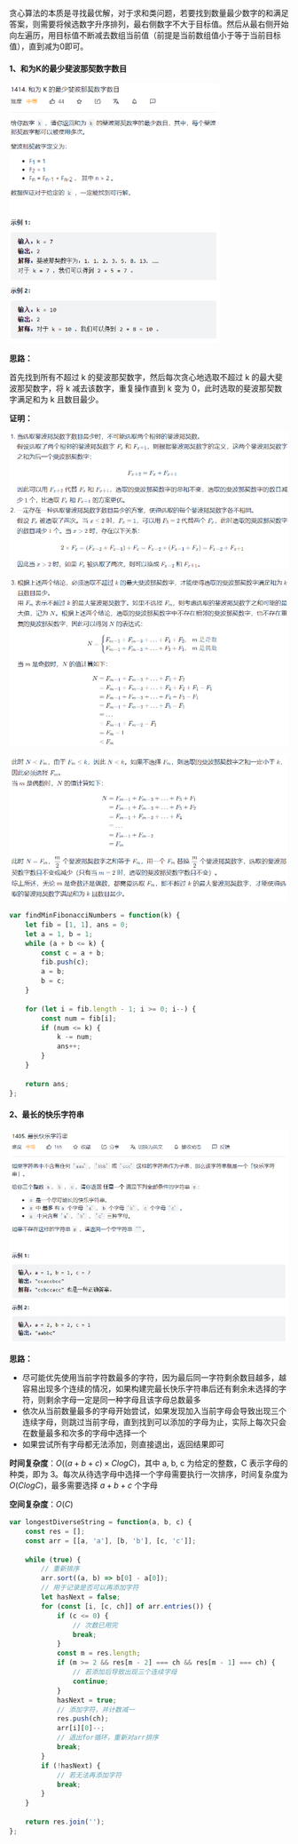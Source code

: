 贪心算法的本质是寻找最优解，对于求和类问题，若要找到数量最少数字的和满足答案，则需要将候选数字升序排列，最右侧数字不大于目标值。然后从最右侧开始向左遍历，用目标值不断减去数组当前值（前提是当前数组值小于等于当前目标值），直到减为0即可。

#### 1、和为K的最少斐波那契数字数目

<img src="assets/image-20220203001944717.png" alt="image-20220203001944717" style="zoom:67%;" />

**思路：**

首先找到所有不超过 k 的斐波那契数字，然后每次贪心地选取不超过 k 的最大斐波那契数字，将 k 减去该数字，重复操作直到 k 变为 0，此时选取的斐波那契数字满足和为 k 且数目最少。

**证明：**

<img src="assets/image-20220203002138442.png" alt="image-20220203002138442" style="zoom: 80%;" />

![image-20220203002150983](assets/image-20220203002150983.png)

![image-20220203002200517](assets/image-20220203002200517.png)

```js
var findMinFibonacciNumbers = function(k) {
    let fib = [1, 1], ans = 0;
    let a = 1, b = 1;
    while (a + b <= k) {
        const c = a + b;
        fib.push(c);
        a = b;
        b = c;
    }

    for (let i = fib.length - 1; i >= 0; i--) {
        const num = fib[i];
        if (num <= k) {
            k -= num;
            ans++;
        }
    }

    return ans;
};
```



#### 2、最长的快乐字符串

<img src="assets/image-20220207230334881.png" alt="image-20220207230334881" style="zoom:67%;" />

**思路：**

- 尽可能优先使用当前字符数最多的字符，因为最后同一字符剩余数目越多，越容易出现多个连续的情况，如果构建完最长快乐字符串后还有剩余未选择的字符，则剩余字母一定是同一种字母且该字母总数最多
- 依次从当前数量最多的字母开始尝试，如果发现加入当前字母会导致出现三个连续字母，则跳过当前字母，直到找到可以添加的字母为止，实际上每次只会在数量最多和次多的字母中选择一个
- 如果尝试所有字母都无法添加，则直接退出，返回结果即可

**时间复杂度**：$O((a+b+c)\times ClogC)$，其中 a, b, c 为给定的整数，C 表示字母的种类，即为 3。每次从待选字母中选择一个字母需要执行一次排序，时间复杂度为 $O(ClogC)$，最多需要选择 $a+b+c$ 个字母

**空间复杂度**：$O(C)$

```js
var longestDiverseString = function(a, b, c) {
    const res = [];
    const arr = [[a, 'a'], [b, 'b'], [c, 'c']];
    
    while (true) {
        // 重新排序
        arr.sort((a, b) => b[0] - a[0]);
        // 用于记录是否可以再添加字符
        let hasNext = false;
        for (const [i, [c, ch]] of arr.entries()) {
            if (c <= 0) {
                // 次数已用完
                break;
            }
            const m = res.length;
            if (m >= 2 && res[m - 2] === ch && res[m - 1] === ch) {
                // 若添加后导致出现三个连续字母
                continue;
            }
            hasNext = true;
            // 添加字符，并计数减一
            res.push(ch);
            arr[i][0]--;
            // 退出for循环，重新对arr排序
            break;
        }
        if (!hasNext) {
            // 若无法再添加字符
            break;
        }
    }
    
    return res.join('');
};
```

